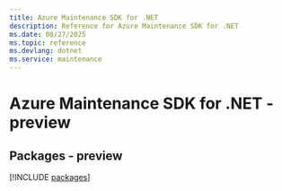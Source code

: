 ```yaml
---
title: Azure Maintenance SDK for .NET
description: Reference for Azure Maintenance SDK for .NET
ms.date: 08/27/2025
ms.topic: reference
ms.devlang: dotnet
ms.service: maintenance
---
```

# Azure Maintenance SDK for .NET - preview
## Packages - preview
[!INCLUDE [packages](maintenance-index.md)]